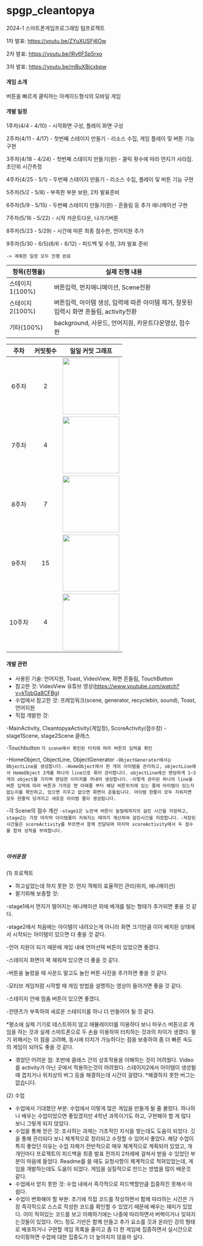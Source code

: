 # spgp_cleantopya
2024-1 스마트폰게임프로그래밍 텀프로젝트

1차 발표: https://youtu.be/ZYuXUSFj6Ow

2차 발표: https://youtu.be/lRy6FSp5rxo

3차 발표: https://youtu.be/mBuXBicxbpw


#### 게임 소개
버튼을 빠르게 클릭하는 아케이드형식의 모바일 게임


#### 개발 일정
 1주차(4/4 - 4/10) - 시작화면 구성, 플레이 화면 구성
 
 2주차(4/11 - 4/17) - 첫번째 스테이지 만들기 - 리소스 수집, 게임 플레이 및 버튼 기능 구현

 3주차(4/18 - 4/24) - 첫번째 스테이지 만들기(완) - 클릭 횟수에 따라 먼지가 사라짐. 초단위 시간측정
 
 4주차(4/25 - 5/1) - 두번째 스테이지 만들기 - 리소스 수집, 플레이 및 버튼 기능 구현
 
 5주차(5/2 - 5/8) - 부족한 부분 보완, 2차 발표준비
 
 6주차(5/9 - 5/15) - 두번째 스테이지 만들기(완) - 흔들림 등 추가 애니메이션 구현

 7주차(5/16 - 5/22) - 시작 카운트다운, 나가기버튼
 
 8주차(5/23 - 5/29) - 시간에 따른 최종 점수판, 언어지원 추가
 
 9주차(5/30 - 6/5)(6/6 - 6/12)  - 피드백 및 수정, 3차 발표 준비
 ```
 -> 계획한 일정 모두 진행 완료
 ```

|항목(진행율)|실제 진행 내용|
|---|---|
|스테이지1(100%)|버튼입력, 먼지애니메이션, Scene전환|
|스테이지2(100%)|버튼입력, 아이템 생성, 입력에 따른 아이템 제거, 잘못된 입력시 화면 흔들림, activity전환|
|기타(100%)|background, 사운드, 언어지원, 카운트다운영상, 점수판|

|주차|커밋횟수|일일 커밋 그래프|
|:---:|:---:|---|
|6주차 |2| <img src="https://postfiles.pstatic.net/MjAyNDA2MTNfMjMg/MDAxNzE4MjgyMjM2NDQ5.WlQoH4qRW25hkdiU4YDaQkn6hg8z85zxos6DVLOKFvYg.M18Q0ImNecC7niNtikvX9NXKXzL0-OuXjkjhgI9FlCMg.PNG/image.png?type=w773" height = "150">|
|7주차 |4| <img src="https://postfiles.pstatic.net/MjAyNDA2MTNfMjkg/MDAxNzE4MjgyMjU0OTc5.qJIy9z_Wy5aY3hOAaNyjuTfAkVoMll18Dit2YEWyeDIg.OTvg03jeeGWCLmkaMc3IsvCllJYh2eHqL13PFQ-Aq_Ug.PNG/image.png?type=w773" height = "150">|
|8주차 |7| <img src="https://postfiles.pstatic.net/MjAyNDA2MTNfMjgz/MDAxNzE4MjgyMjcyMjQ2.Vu13Yumw0hVbpz3KKjnucn2TXgDtm39OTfkN4ghmJ90g.y4DZAi73DE8cuHwtlpNZeazJDnAdhq6VulYgzxT6uGog.PNG/image.png?type=w773" height = "150">|
|9주차 |15| <img src="https://postfiles.pstatic.net/MjAyNDA2MTNfMjA5/MDAxNzE4MjgyMjgxMzYy.AX6eObwi45a8MPFyE0ZshY8_KwdDVZPvIu6a-r05t_Mg.Y9F9j3hFsTYnSbXsQe_MCAARrgASc6IWQLNQbnce8Kog.PNG/image.png?type=w773" height = "150">|
|10주차 |4| <img src="https://postfiles.pstatic.net/MjAyNDA2MTNfMTQ0/MDAxNzE4MjgyMjk4NTEz.4MvaroW5eMP6e5JCi2u-dT3QCcL06vT1lTsORWi0fv8g.O1aTq8T2iRzIlW8IWdexbcCH_DC-vx3bakR-fxdvTSsg.PNG/image.png?type=w773" height = "150">|

#### 개발 관련
* 사용된 기술: 언어지원, Toast, VideoView, 화면 흔들림, TouchButton
* 참고한 것: VideoView 유튜브 영상(https://www.youtube.com/watch?v=kTobGa8CFBg)
* 수업에서 참고한 것: 프레임워크(scene, generator, recyclebin, sound), Toast, 언어지원
* 직접 개발한 것: 

 -MainActivity, CleantopyaActivity(게임창), ScoreActivity(점수창)
 -stage1Scene, stage2Scene 클래스
 
 -Touchbutton 
 `각 scene에서 확인된 터치에 따라 버튼의 입력을 확인`
 
 -HomeObject, ObjectLine, ObjectGenerator
 `-ObjectGenerator에서는 ObjectLine을 생성합니다.`
 `-HomeObject에서 한 개의 아이템을 관리하고, objectLine에서 HomeObject 3개를 하나의 line으로 묶어 관리합니다. objectLine에선 랜덤하게 1~3개의 object를 가지며 랜덤한 이미지를 꺼내어 생성합니다.`
 `-이렇게 관리된 하나의 line을 버튼 입력에 따라 버튼과 가까운 맨 아래줄 부터 해당 버튼위치에 있는 줄에 아이템이 있는지 없는지를 확인하고, 있으면 지우고 없으면 화면이 흔들립니다. 아이템 한줄이 모두 지워지면 모두 한줄씩 당겨지고 새로운 아이템 줄이 생성됩니다.`

 -각 Scene의 점수 계산
 `-stage1은 노란색 버튼이 눌릴때까지의 걸린 시간을 저장하고, stage2는 가장 마지막 아이템줄이 지워지는 때까지 계산하여 걸린시간을 저장합니다.` 
 `-저장된 시간들은 scoreActivity를 부르면서 함께 전달되며 마지막 scoreActivity에서 두 점수를 합쳐 성적을 부여합니다.`

</br>

##### 아쉬운점
(1) 프로젝트
* 하고싶었는데 하지 못한 것: 먼지 객체의 효율적인 관리(위치, 애니메이션)
* 팔기위해 보충할 것: 

-stage1에서 먼지가 떨어지는 애니메이션 외에 베개를 털는 형태가 추가되면 좋을 것 같다.

-stage2에서 처음에는 아이템이 내려오는게 아니라 화면 크기만큼 이미 배치된 상태에서 시작되는 아이템이 있으면 더 좋을 것 같다.

-언어 지원이 되기 때문에 게임 내에 언어선택 버튼이 있었으면 좋겠다. 

-스테이지 화면이 꽉 채워져 있으면 더 좋을 것 같다.

-버튼을 눌렀을 때 사운드 말고도 눌린 버튼 사진을 추가하면 좋을 것 같다. 

-모티브 게임처럼 시작할 때 게임 방법을 설명하는 영상이 들어가면 좋을 것 같다.

-스테이지 안에 멈춤 버튼이 있으면 좋겠다. 

-컨텐츠가 부족하여 새로운 스테이지를 하나 더 만들어야 될 것 같다.

*평소에 실제 기기로 테스트하지 않고 애뮬레이터를 이용하다 보니 마우스 버튼으로 게임을 하는 것과 실제 스마트폰으로 두 손을 이용하여 터치하는 것과의 차이가 생겼다. 팔기 위해서는 이 점을 고려해, 동시에 터치가 가능하다는 점을 보충하여 좀 더 빠른 속도의 게임이 되어도 좋을 것 같다. 
* 겪었던 어려운 점: 초반에 클래스 간의 상호작용을 이해하는 것이 어려웠다. Video를 activity가 아닌 곳에서 적용하는것이 어려웠다. 스테이지2에서 아이템이 생성될 때 겹치거나 위치상의 버그 등을 해결하는데 시간이 걸렸다.
*해결하지 못한 버그는 없습니다.

(2) 수업
* 수업에서 기대했던 부분: 수업에서 이렇게 많은 게임을 만들게 될 줄 몰랐다. 하나하나 배우는 수업이었으면 좋았겠지만 4학년 과목이기도 하고, 구현해야 할 게 많다 보니 그렇게 되지 않았다. 
* 수업을 통해 얻은 것: 조사하는 과제는 기초적인 지식을 쌓는데도 도움이 되었다. 깃을 통해 관리되다 보니 체계적으로 정리되고 수정할 수 있어서 좋았다. 해당 수업이 특히 좋았던 이유는 수업 자체가 전반적으로 매우 체계적으로 계획되어 있었고, 개개인마다 프로젝트의 피드백을 최종 발표 전까지 2차례에 걸쳐서 받을 수 있었던 부분이 마음에 들었다. Readme를 쓸 때도 요청사항이 체계적으로 적혀있었는데, 게임을 개발하는데도 도움이 되었다. 게임을 실질적으로 만드는 방법을 많이 배운것 같다.
* 수업에서 얻지 못한 것: 수업 내에서 즉각적으로 피드백할만큼 집중하진 못해서 아쉽다.
* 수업이 변화해야 할 부분: 초기에 직접 코드를 작성하면서 함께 따라하는 시간은 가장 즉각적으로 스스로 작성한 코드를 확인할 수 있었기 때문에 배우는 재미가 있었다. 이미 적혀있는 코드를 보고 이해하기에는 나중에 따라하면서 버벅이거나 잊혀지는것들이 있었다. 어느 정도 기반은 함께 만들고 추가 요소를 깃과 온라인 강의 형태로 배포하거나 구현할 게임 목록을 줄이고 좀 더 한 게임에 집중하면서 실시간으로 타이핑하면 수업에 대한 집중도가 더 높아지지 않을까 싶다.


